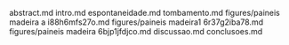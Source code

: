 abstract.md
intro.md
espontaneidade.md
tombamento.md
figures/paineis madeira a
i88h6mfs27o.md
figures/paineis madeira1
6r37g2iba78.md
figures/paineis madeira
6bjp1jfdjco.md
discussao.md
conclusoes.md